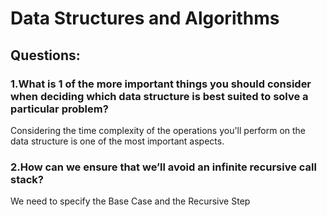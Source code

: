 # Data Structures and Algorithms

## Questions:

### 1.What is 1 of the more important things you should consider when deciding which data structure is best suited to solve a particular problem?

Considering the time complexity of the operations you'll perform on the data structure is one of the most important aspects.

### 2.How can we ensure that we’ll avoid an infinite recursive call stack?

We need to specify the Base Case and the Recursive Step